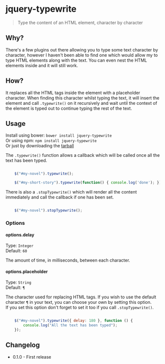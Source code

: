 # jquery-typewrite

> Type the content of an HTML element, character by character

## Why?

There's a few plugins out there allowing you to type some text character by character, however I haven't been able to find one which would allow my to type HTML elements along with the text. You can even nest the HTML elements inside and it will still work.

## How?

It replaces all the HTML tags inside the element with a placeholder character. When finding this character whilst typing the text, it will insert the element and call `.typewrite()` on it recursively and wait until the context of the element is typed out to continue typing the rest of the text.

## Usage

Install using bower: `bower install jquery-typewrite`  
Or using npm: `npm install jquery-typewrite`  
Or just by downloading the [tarball](https://github.com/MathieuLoutre/jquery-typewrite/archive/master.zip)

The `.typewrite()` function allows a callback which will be called once all the text has been typed.


```js

	$("#my-novel").typewrite();

	$("#my-short-story").typewrite(function() { console.log('done'); });	

```

There is also a `.stopTypewrite()` which will render all the content immediately and call the callback if one has been set.


```js

	$("#my-novel").stopTypewrite();

```


### Options

#### options.delay
Type: `Integer`  
Default: `60`

The amount of time, in milliseconds, between each character.

#### options.placeholder
Type: `String`  
Default: `¶`

The character used for replacing HTML tags. If you wish to use the default character `¶` in your text, you can choose your own by setting this option.  
If you set this option don't forget to set it too if you call `.stopTypewrite()`.


```js

	$("#my-novel").typewrite({ delay: 180 }, function () {
		console.log("All the text has been typed");
	});

```


## Changelog

- 0.1.0 - First release